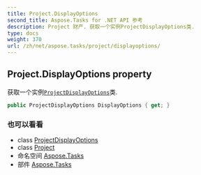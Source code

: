 ```yaml
---
title: Project.DisplayOptions
second_title: Aspose.Tasks for .NET API 参考
description: Project 财产. 获取一个实例ProjectDisplayOptions类.
type: docs
weight: 370
url: /zh/net/aspose.tasks/project/displayoptions/
---
```

## Project.DisplayOptions property

获取一个实例[`ProjectDisplayOptions`](../../projectdisplayoptions/)类.

```csharp
public ProjectDisplayOptions DisplayOptions { get; }
```

### 也可以看看

* class [ProjectDisplayOptions](../../projectdisplayoptions/)
* class [Project](../)
* 命名空间 [Aspose.Tasks](../../project/)
* 部件 [Aspose.Tasks](../../../)


